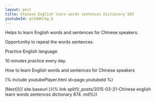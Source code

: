 ```yaml
---
layout: post
title: Chinese English learn words sentences Dictionary 503 
youtubeId: gtIdNFLhg_Q
---
```

 
 
Helps to learn English words and sentences for Chinese speakers.

Opportunitiy to repeat the words sentences. 

Practice English language. 
 
10 minutes practice every day. 
 
How to learn English words and sentences for Chinese speakers 
 
{% include youtubePlayer.html id=page.youtubeId %}
 
 
[Next]({{ site.baseurl }}{% link  split1/_posts/2015-03-21-Chinese english learn words sentences dictionary 874 .md%})
 
